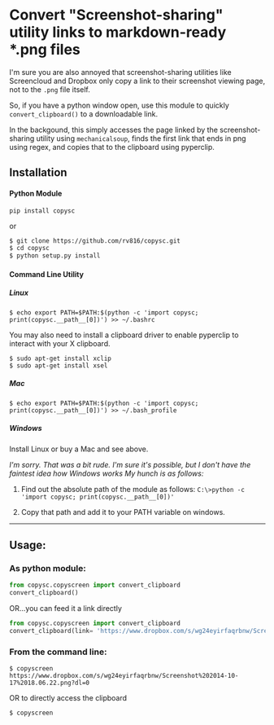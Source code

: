 # Convert "Screenshot-sharing" utility links to markdown-ready *.png files
I'm sure you are also annoyed that screenshot-sharing utilities like Screencloud and Dropbox only copy a link to their screenshot viewing page, not to the `.png` file itself. 


So, if you have a python window open, use this module to quickly `convert_clipboard()` to a downloadable link.

In the backgound, this simply accesses the page linked by the screenshot-sharing utility using `mechanicalsoup`, finds the first link that ends in png using regex, and copies that to the clipboard using pyperclip. 

## Installation

#### Python Module 

`pip install copysc`

or
```bash
$ git clone https://github.com/rv816/copysc.git
$ cd copysc
$ python setup.py install
```

#### Command Line Utility
##### _Linux_

`$ echo export PATH=$PATH:$(python -c 'import copysc; print(copysc.__path__[0])') >> ~/.bashrc`

You may also need to install a clipboard driver to enable pyperclip to interact with your X clipboard.

```
$ sudo apt-get install xclip
$ sudo apt-get install xsel
```


##### _Mac_


`$ echo export PATH=$PATH:$(python -c 'import copysc; print(copysc.__path__[0])') >> ~/.bash_profile`

##### _Windows_

Install Linux or buy a Mac and see above.

_I'm sorry. That was a bit rude. I'm sure it's possible, but I don't have the faintest idea how Windows works_
_My hunch is as follows:_

1. Find out the absolute path of the module as follows:
`C:\>python -c 'import copysc; print(copysc.__path__[0])'`

2. Copy that path and add it to your PATH variable on windows.

______ 

## Usage:

### As python module:

```python
from copysc.copyscreen import convert_clipboard
convert_clipboard()

```

OR...you can feed it a link directly
```python
from copysc.copyscreen import convert_clipboard
convert_clipboard(link= 'https://www.dropbox.com/s/wg24eyirfaqrbnw/Screenshot%202014-10-17%2018.06.22.png?dl=0')

```

### From the command line:

`$ copyscreen https://www.dropbox.com/s/wg24eyirfaqrbnw/Screenshot%202014-10-17%2018.06.22.png?dl=0`

OR to directly access the clipboard

`$ copyscreen`




